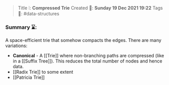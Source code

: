 > Title ❕: **Compressed Trie**
> Created 📅: **Sunday 19 Dec 2021 19:22**
  Tags 📎: #data-structures 

### Summary ⌛:
A space-efficient trie that somehow compacts the edges.
There are many variations:

- **Canonical** - A [[Trie]] where non-branching paths are compressed (like in a [[Suffix Tree]]). This reduces the total number of nodes and hence data.
- [[Radix Trie]] to some extent
- [[Patricia Trie]]